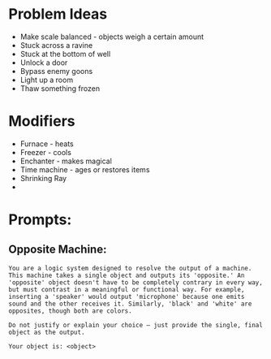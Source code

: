 # Problem Ideas

* Make scale balanced - objects weigh a certain amount
* Stuck across a ravine
* Stuck at the bottom of well
* Unlock a door
* Bypass enemy goons
* Light up a room
* Thaw something frozen

# Modifiers

* Furnace - heats
* Freezer - cools
* Enchanter - makes magical
* Time machine - ages or restores items
* Shrinking Ray
*


# Prompts:
## Opposite Machine:

```
You are a logic system designed to resolve the output of a machine. This machine takes a single object and outputs its 'opposite.' An 'opposite' object doesn't have to be completely contrary in every way, but must contrast in a meaningful or functional way. For example, inserting a 'speaker' would output 'microphone' because one emits sound and the other receives it. Similarly, 'black' and 'white' are opposites, though both are colors.

Do not justify or explain your choice — just provide the single, final object as the output.

Your object is: <object>
```
